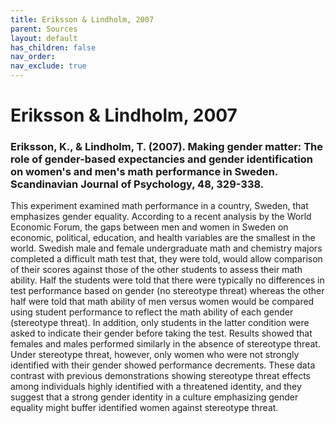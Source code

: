 ```yaml
---
title: Eriksson & Lindholm, 2007
parent: Sources
layout: default
has_children: false
nav_order: 
nav_exclude: true
---
```


# Eriksson & Lindholm, 2007

### Eriksson, K., & Lindholm, T. (2007). Making gender matter: The role of gender-based expectancies and gender identification on women's and men's math performance in Sweden. Scandinavian Journal of Psychology, 48, 329-338.

This experiment examined math performance in a country, Sweden, that emphasizes gender equality. According to a recent analysis by the World Economic Forum, the gaps between men and women in Sweden on economic, political, education, and health variables are the smallest in the world. Swedish male and female undergraduate math and chemistry majors completed a difficult math test that, they were told, would allow comparison of their scores against those of the other students to assess their math ability. Half the students were told that there were typically no differences in test performance based on gender (no stereotype threat) whereas the other half were told that math ability of men versus women would be compared using student performance to reflect the math ability of each gender (stereotype threat). In addition, only students in the latter condition were asked to indicate their gender before taking the test. Results showed that females and males performed similarly in the absence of stereotype threat. Under stereotype threat, however, only women who were not strongly identified with their gender showed performance decrements. These data contrast with previous demonstrations showing stereotype threat effects among individuals highly identified with a threatened identity, and they suggest that a strong gender identity in a culture emphasizing gender equality might buffer identified women against stereotype threat.
